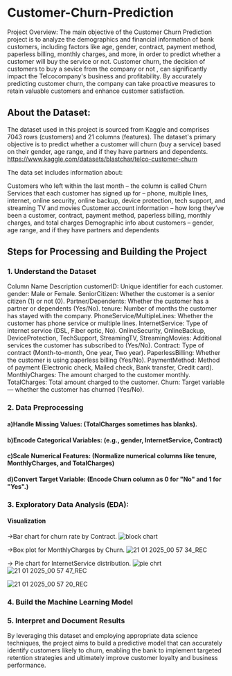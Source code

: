 # Customer-Churn-Prediction
Project Overview:
The main objective of the Customer Churn Prediction project is to analyze the demographics and financial information of bank customers, including factors like age, gender, contract, payment method, paperless billing, monthly charges, and more, in order to predict whether a customer will buy the service or not. Customer churn, the decision of customers to buy a sevice from the company or not , can significantly impact the Telcocompany's business and profitability. By accurately predicting customer churn, the company can take proactive measures to retain valuable customers and enhance customer satisfaction.

## About the Dataset:
The dataset used in this project is sourced from Kaggle and comprises 7043 rows (customers) and 21 columns (features). The dataset's primary objective is to predict whether a customer will churn (buy a service) based on their gender, age range, and if they have partners and dependents.
https://www.kaggle.com/datasets/blastchar/telco-customer-churn

The data set includes information about:

Customers who left within the last month – the column is called Churn
Services that each customer has signed up for – phone, multiple lines, internet, online security, online backup, device protection, tech support, and streaming TV and movies
Customer account information – how long they’ve been a customer, contract, payment method, paperless billing, monthly charges, and total charges
Demographic info about customers – gender, age range, and if they have partners and dependents

## Steps for Processing and Building the Project
### 1. Understand the Dataset
Column Name	Description
customerID: Unique identifier for each customer.
gender: Male or Female.
SeniorCitizen: Whether the customer is a senior citizen (1) or not (0).
Partner/Dependents: Whether the customer has a partner or dependents (Yes/No).
tenure: Number of months the customer has stayed with the company.
PhoneService/MultipleLines: Whether the customer has phone service or multiple lines.
InternetService: Type of internet service (DSL, Fiber optic, No).
OnlineSecurity, OnlineBackup, DeviceProtection, TechSupport, StreamingTV, StreamingMovies: Additional services the customer has subscribed to (Yes/No).
Contract: Type of contract (Month-to-month, One year, Two year).
PaperlessBilling: Whether the customer is using paperless billing (Yes/No).
PaymentMethod: Method of payment (Electronic check, Mailed check, Bank transfer, Credit card).
MonthlyCharges: The amount charged to the customer monthly.
TotalCharges: Total amount charged to the customer.
Churn: Target variable — whether the customer has churned (Yes/No).

### 2. Data Preprocessing
  #### a)Handle Missing Values: (TotalCharges sometimes has blanks).
  #### b)Encode Categorical Variables: (e.g., gender, InternetService, Contract)
  #### c)Scale Numerical Features: (Normalize numerical columns like tenure, MonthlyCharges, and TotalCharges)
  #### d)Convert Target Variable: (Encode Churn column as 0 for "No" and 1 for "Yes".)
  
### 3. Exploratory Data Analysis (EDA):
  #### Visualization
  ->Bar chart for churn rate by Contract.
  ![block chart](https://github.com/user-attachments/assets/bb61207d-30e6-4b8a-9466-fd946e8e126c)

  ->Box plot for MonthlyCharges by Churn.
  ![21 01 2025_00 57 34_REC](https://github.com/user-attachments/assets/4e5ae45d-4500-4639-b478-3ada0667ed3a)

  -> Pie chart for InternetService distribution.
  ![pie chrt](https://github.com/user-attachments/assets/ded5d7e7-b6ac-4bf5-9ec8-0bad20047e92)
  ![21 01 2025_00 57 47_REC](https://github.com/user-attachments/assets/dc6b3b0e-c0d3-482a-a8f0-fe8cac9908a5)

  ![21 01 2025_00 57 20_REC](https://github.com/user-attachments/assets/35b031aa-e724-4849-8422-1d6e4a569add)
  


### 4. Build the Machine Learning Model
### 5. Interpret and Document Results
  
  
        
By leveraging this dataset and employing appropriate data science techniques, the project aims to build a predictive model that can accurately identify customers likely to churn, enabling the bank to implement targeted retention strategies and ultimately improve customer loyalty and business performance.
